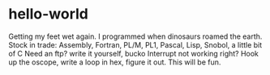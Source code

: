 # hello-world
Getting my feet wet again.
I programmed when dinosaurs roamed the earth.
Stock in trade: Assembly, Fortran, PL/M, PL1, Pascal, Lisp, Snobol, a little bit of C
Need an ftp? write it yourself, bucko
Interrupt not working right? Hook up the oscope, write a loop in hex, figure it out.
This will be fun.
